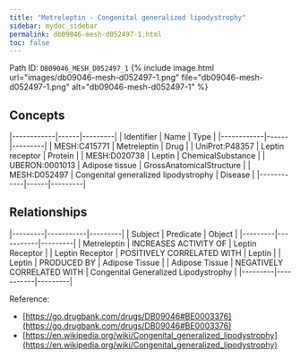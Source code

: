 ```yaml
---
title: "Metreleptin - Congenital generalized lipodystrophy"
sidebar: mydoc_sidebar
permalink: db09046-mesh-d052497-1.html
toc: false 
---
```



Path ID: `DB09046_MESH_D052497_1`
{% include image.html url="images/db09046-mesh-d052497-1.png" file="db09046-mesh-d052497-1.png" alt="db09046-mesh-d052497-1" %}

## Concepts

|------------|------|---------|
| Identifier | Name | Type    |
|------------|------|---------|
| MESH:C415771 | Metreleptin | Drug |
| UniProt:P48357 | Leptin receptor | Protein |
| MESH:D020738 | Leptin | ChemicalSubstance |
| UBERON:0001013 | Adipose tissue | GrossAnatomicalStructure |
| MESH:D052497 | Congenital generalized lipodystrophy | Disease |
|------------|------|---------|

## Relationships

|---------|-----------|---------|
| Subject | Predicate | Object  |
|---------|-----------|---------|
| Metreleptin | INCREASES ACTIVITY OF | Leptin Receptor |
| Leptin Receptor | POSITIVELY CORRELATED WITH | Leptin |
| Leptin | PRODUCED BY | Adipose Tissue |
| Adipose Tissue | NEGATIVELY CORRELATED WITH | Congenital Generalized Lipodystrophy |
|---------|-----------|---------|

Reference: 
  - [https://go.drugbank.com/drugs/DB09046#BE0003376](https://go.drugbank.com/drugs/DB09046#BE0003376)
  - [https://en.wikipedia.org/wiki/Congenital_generalized_lipodystrophy](https://en.wikipedia.org/wiki/Congenital_generalized_lipodystrophy)
